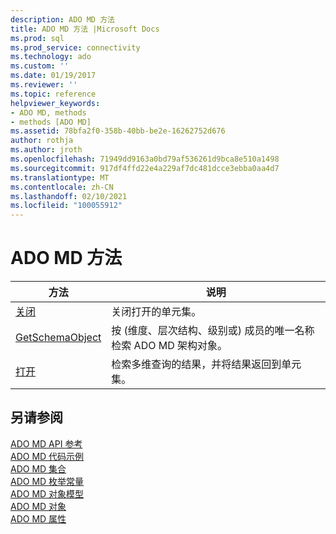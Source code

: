 ```yaml
---
description: ADO MD 方法
title: ADO MD 方法 |Microsoft Docs
ms.prod: sql
ms.prod_service: connectivity
ms.technology: ado
ms.custom: ''
ms.date: 01/19/2017
ms.reviewer: ''
ms.topic: reference
helpviewer_keywords:
- ADO MD, methods
- methods [ADO MD]
ms.assetid: 78bfa2f0-358b-40bb-be2e-16262752d676
author: rothja
ms.author: jroth
ms.openlocfilehash: 71949dd9163a0bd79af536261d9bca8e510a1498
ms.sourcegitcommit: 917df4ffd22e4a229af7dc481dcce3ebba0aa4d7
ms.translationtype: MT
ms.contentlocale: zh-CN
ms.lasthandoff: 02/10/2021
ms.locfileid: "100055912"
---
```

# <a name="ado-md-methods"></a>ADO MD 方法

|方法|说明|  
|-|-|  
|[关闭](./close-method-ado-md.md)|关闭打开的单元集。|  
|[GetSchemaObject](./getschemaobject-method-ado-md.md)|按 (维度、层次结构、级别或) 成员的唯一名称检索 ADO MD 架构对象。|  
|[打开](./open-method-ado-md.md)|检索多维查询的结果，并将结果返回到单元集。|  
  
## <a name="see-also"></a>另请参阅  
 [ADO MD API 参考](./ado-md-object-model.md)   
 [ADO MD 代码示例](./ado-md-code-examples.md)   
 [ADO MD 集合](./ado-md-collections.md)   
 [ADO MD 枚举常量](./ado-md-enumerated-constants.md)   
 [ADO MD 对象模型](./ado-md-object-model.md)   
 [ADO MD 对象](./ado-md-objects.md)   
 [ADO MD 属性](./ado-md-properties.md)

